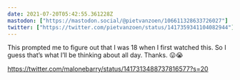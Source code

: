 ```yaml
---
date: 2021-07-20T05:42:55.361228Z
mastodon: ["https://mastodon.social/@pietvanzoen/106611328633726027"]
twitter: ["https://twitter.com/pietvanzoen/status/1417359341104082944"]
---
```

This prompted me to figure out that I was 18 when I first watched this. So I guess that’s what I’ll be thinking about all day. Thanks. 😛😭

https://twitter.com/malonebarry/status/1417313488737816577?s=20

